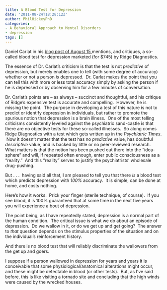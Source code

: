 ```yaml
---
title: A Blood Test for Depression
date: '2011-08-24T18:28:12Z'
author: PhilHickeyPhD
categories:
- A Behavioral Approach to Mental Disorders
- depression
tags: []
---
```


Daniel Carlat in his <a href="http://carlatpsychiatry.blogspot.com/2011/08/blood-test-for-depression-really.html">blog post of August 15 </a>mentions, and critiques, a so-called blood test for depression marketed (for $745) by Ridge Diagnostics.

The essence of Dr. Carlat’s criticism is that the test is not <em>predictive</em> of depression, but merely enables one to tell (with some degree of accuracy) whether or not a person <em>is </em>depressed.  Dr. Carlat makes the point that you can tell this with more or less total accuracy simply by asking the person if he is depressed or by observing him for a few minutes of conversation.

Dr. Carlat’s points are – as always – succinct and thoughtful, and his critique of Ridge’s expensive test is accurate and compelling.  However, he is missing the point.  The purpose in developing a test of this nature is not to predict or identify depression in individuals, but rather to promote the spurious notion that depression is a brain illness.  One of the most telling criticisms consistently leveled against the psychiatric sand-castle is that there are no objective tests for these so-called illnesses.  So along comes Ridge Diagnostics with a test which gets written up in the <em>Psychiatric Times</em>.  Now it doesn’t matter that the test has no <em>predictive </em>value, has doubtful <em>descriptive</em> value, and is backed by little or no peer-reviewed research.  What matters is that the notion has been pushed out there into the “idea-sphere” and will, if repeated often enough, enter public consciousness as a “reality.”  And this “reality” serves to justify the psychiatrists’ wholesale drug-pushing.

But . . .  having said all that, I am pleased to tell you that there <em>is</em> a blood test which predicts depression with <em>100%</em> accuracy.  It is simple, can be done at home, and costs nothing.

Here’s how it works.  Prick your finger (sterile technique, of course).  If you see blood, it is 100% guaranteed that at some time in the next five years you will experience a bout of depression.

The point being, as I have repeatedly stated, depression is a normal part of the human condition.  The critical issue is what we do about an episode of depression.  Do we wallow in it, or do we get up and get going?  The answer to <em>that</em> question depends on the stimulus properties of the situation and on the individual’s reinforcement history.

And there is no blood test that will reliably discriminate the wallowers from the get up and goers.

I suppose if a person wallowed in depression for years and years it is conceivable that some physiological/anatomical alterations might occur, and these might be detectable in blood (or other tests).  But, as I’ve said before, this is like visiting a tornado site and concluding that the high winds were caused by the wrecked houses.

&nbsp;

&nbsp;